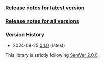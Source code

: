 ### [Release notes for latest version](latest.md)

### [Release notes for all versions](full.md)

### Version History

* 2024-09-25 [0.1.0](0.1.0) (latest)


This library is strictly following [SemVer 2.0.0](https://semver.org/spec/v2.0.0.html).